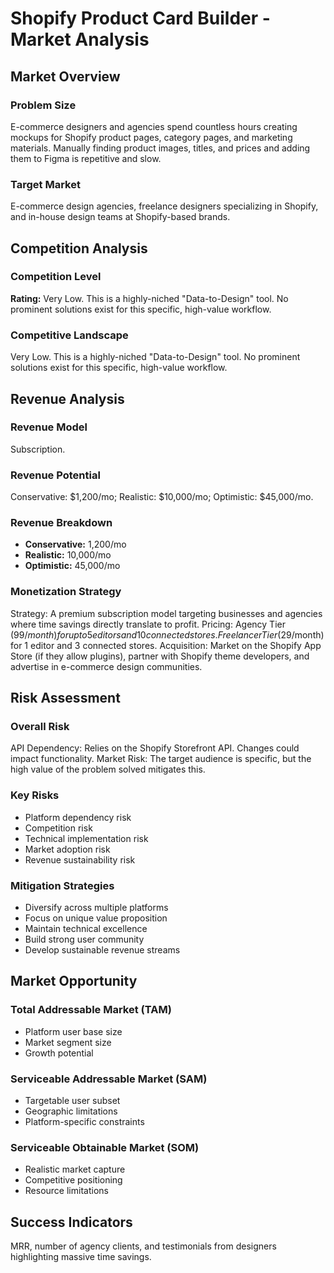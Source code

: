 # Shopify Product Card Builder - Market Analysis

## Market Overview

### Problem Size
E-commerce designers and agencies spend countless hours creating mockups for Shopify product pages, category pages, and marketing materials. Manually finding product images, titles, and prices and adding them to Figma is repetitive and slow.

### Target Market
E-commerce design agencies, freelance designers specializing in Shopify, and in-house design teams at Shopify-based brands.

## Competition Analysis

### Competition Level
**Rating:** Very Low. This is a highly-niched "Data-to-Design" tool. No prominent solutions exist for this specific, high-value workflow.

### Competitive Landscape
Very Low. This is a highly-niched "Data-to-Design" tool. No prominent solutions exist for this specific, high-value workflow.

## Revenue Analysis

### Revenue Model
Subscription.

### Revenue Potential
Conservative: $1,200/mo; Realistic: $10,000/mo; Optimistic: $45,000/mo.

### Revenue Breakdown
- **Conservative:** 1,200/mo
- **Realistic:** 10,000/mo
- **Optimistic:** 45,000/mo

### Monetization Strategy
Strategy: A premium subscription model targeting businesses and agencies where time savings directly translate to profit. Pricing: Agency Tier ($99/month) for up to 5 editors and 10 connected stores. Freelancer Tier ($29/month) for 1 editor and 3 connected stores. Acquisition: Market on the Shopify App Store (if they allow plugins), partner with Shopify theme developers, and advertise in e-commerce design communities.

## Risk Assessment

### Overall Risk
API Dependency: Relies on the Shopify Storefront API. Changes could impact functionality. Market Risk: The target audience is specific, but the high value of the problem solved mitigates this.

### Key Risks
- Platform dependency risk
- Competition risk
- Technical implementation risk
- Market adoption risk
- Revenue sustainability risk

### Mitigation Strategies
- Diversify across multiple platforms
- Focus on unique value proposition
- Maintain technical excellence
- Build strong user community
- Develop sustainable revenue streams

## Market Opportunity

### Total Addressable Market (TAM)
- Platform user base size
- Market segment size
- Growth potential

### Serviceable Addressable Market (SAM)
- Targetable user subset
- Geographic limitations
- Platform-specific constraints

### Serviceable Obtainable Market (SOM)
- Realistic market capture
- Competitive positioning
- Resource limitations

## Success Indicators
MRR, number of agency clients, and testimonials from designers highlighting massive time savings.
